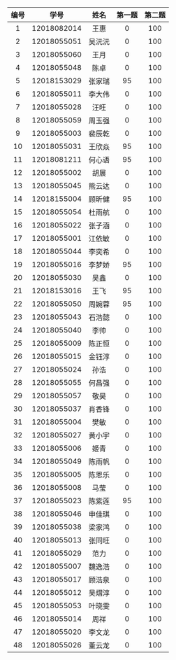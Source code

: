 | 编号    | 学号	     |  姓名	  | 第一题	  |第二题  |
| :----: | :----:      | :----:    | :----:    | :----: |
|	1	|	12018082014	 |	王惠	  |	0	    |	100	|
|	2	|	12018055051 	|	吴沅沅	|	0	|	100	|
|	3	|	12018055060 	|	王月	|	0	|	100	|
|	4	|	12018055048 	|	陈卓	|	0	|	100	|
|	5	|	12018153029 	|	张家瑞	|	95	|	100	|
|	6	|	12018055011 	|	李大伟	|	0	|	100	|
|	7	|	12018055028 	|	汪旺	|	0	|	100	|
|	8	|	12018055059 	|	周玉强	|	0	|	100	|
|	9	|	12018055003 	|	裴辰乾	|	0	|	100	|
|	10	|	12018055031 	|	王欣焱	|	95	|	100	|
|	11	|	12018081211 	|	何心语	|	95	|	100	|
|	12	|	12018055002 	|	胡展	|	0	|	100	|
|	13	|	12018055045 	|	熊云达	|	0	|	100	|
|	14	|	12018155004 	|	顾昕健	|	95	|	100	|
|	15	|	12018055054 	|	杜雨航	|	0	|	100	|
|	16	|	12018055022 	|	张子涵	|	0	|	100	|
|	17	|	12018055001 	|	江依敏	|	0	|	100	|
|	18	|	12018055044 	|	李奕希	|	0	|	100	|
|	19	|	12018055016 	|	李梦娇	|	95	|	100	|
|	20	|	12018055030 	|	吴鑫	|	0	|	100	|
|	21	|	12018153016 	|	王飞	|	95	|	100	|
|	22	|	12018055050 	|	周婉蓉	|	95	|	100	|
|	23	|	12018055043 	|	石浩懿	|	0	|	100	|
|	24	|	12018055040 	|	李帅	|	0	|	100	|
|	25	|	12018055009 	|	陈正恒	|	0	|	100	|
|	26	|	12018055015 	|	金钰淳	|	0	|	100	|
|	27	|	12018055024 	|	孙浩	|	0	|	100	|
|	28	|	12018055055 	|	何昌强	|	0	|	100	|
|	29	|	12018055057 	|	敬昊	|	0	|	100	|
|	30	|	12018055037 	|	肖香锋	|	0	|	100	|
|	31	|	12018055004 	|	樊敏	|	0	|	100	|
|	32	|	12018055027 	|	黄小宇	|	0	|	100	|
|	33	|	12018055006 	|	姬青	|	0	|	100	|
|	34	|	12018055049 	|	陈雨帆	|	0	|	100	|
|	35	|	12018055005 	|	陈恩乐	|	0	|	100	|
|	36	|	12018055008 	|	马莹	|	0	|	100	|
|	37	|	12018055023 	|	陈紫莲	|	95	|	100	|
|	38	|	12018055046 	|	申佳琪	|	0	|	100	|
|	39	|	12018055038 	|	梁家鸿	|	0	|	100	|
|	40	|	12018055013 	|	张同旺	|	0	|	100	|
|	41	|	12018055029 	|	范力	|	0	|	100	|
|	42	|	12018055007 	|	魏逸浩	|	0	|	100	|
|	43	|	12018055017 	|	顾浩泉	|	0	|	100	|
|	44	|	12018055012 	|	吴熠淳	|	0	|	100	|
|	45	|	12018055053 	|	叶晓雯	|	0	|	100	|
|	46	|	12018055014 	|	周祥	|	0	|	100	|
|	47	|	12018055020 	|	李文龙	|	0	|	100	|
|	48	|	12018055026 	|	董云龙	|	0	|	100	|
